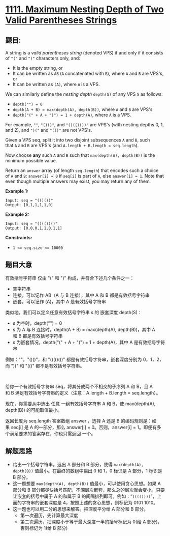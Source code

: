 # [1111. Maximum Nesting Depth of Two Valid Parentheses Strings](https://leetcode.com/problems/maximum-nesting-depth-of-two-valid-parentheses-strings/)


## 题目:

A string is a *valid parentheses string* (denoted VPS) if and only if it consists of `"("` and `")"` characters only, and:

- It is the empty string, or
- It can be written as `AB` (`A` concatenated with `B`), where `A` and `B` are VPS's, or
- It can be written as `(A)`, where `A` is a VPS.

We can similarly define the *nesting depth* `depth(S)` of any VPS `S` as follows:

- `depth("") = 0`
- `depth(A + B) = max(depth(A), depth(B))`, where `A` and `B` are VPS's
- `depth("(" + A + ")") = 1 + depth(A)`, where `A` is a VPS.

For example, `""`, `"()()"`, and `"()(()())"` are VPS's (with nesting depths 0, 1, and 2), and `")("` and `"(()"` are not VPS's.

Given a VPS seq, split it into two disjoint subsequences `A` and `B`, such that `A` and `B` are VPS's (and `A.length + B.length = seq.length`).

Now choose **any** such `A` and `B` such that `max(depth(A), depth(B))` is the minimum possible value.

Return an `answer` array (of length `seq.length`) that encodes such a choice of `A` and `B`: `answer[i] = 0` if `seq[i]` is part of `A`, else `answer[i] = 1`. Note that even though multiple answers may exist, you may return any of them.

**Example 1:**

    Input: seq = "(()())"
    Output: [0,1,1,1,1,0]

**Example 2:**

    Input: seq = "()(())()"
    Output: [0,0,0,1,1,0,1,1]

**Constraints:**

- `1 <= seq.size <= 10000`


## 题目大意


有效括号字符串 仅由 "(" 和 ")" 构成，并符合下述几个条件之一：

- 空字符串
- 连接，可以记作 AB（A 与 B 连接），其中 A 和 B 都是有效括号字符串
- 嵌套，可以记作 (A)，其中 A 是有效括号字符串

类似地，我们可以定义任意有效括号字符串 s 的 嵌套深度 depth(S)：

- s 为空时，depth("") = 0
- s 为 A 与 B 连接时，depth(A + B) = max(depth(A), depth(B))，其中 A 和 B 都是有效括号字符串
- s 为嵌套情况，depth("(" + A + ")") = 1 + depth(A)，其中 A 是有效括号字符串


例如：""，"()()"，和 "()(()())" 都是有效括号字符串，嵌套深度分别为 0，1，2，而 ")(" 和 "(()" 都不是有效括号字符串。

 

给你一个有效括号字符串 seq，将其分成两个不相交的子序列 A 和 B，且 A 和 B 满足有效括号字符串的定义（注意：A.length + B.length = seq.length）。

现在，你需要从中选出 任意 一组有效括号字符串 A 和 B，使 max(depth(A), depth(B)) 的可能取值最小。

返回长度为 seq.length 答案数组 answer ，选择 A 还是 B 的编码规则是：如果 seq[i] 是 A 的一部分，那么 answer[i] = 0。否则，answer[i] = 1。即便有多个满足要求的答案存在，你也只需返回 一个。



## 解题思路

- 给出一个括号字符串。选出 A 部分和 B 部分，使得 `max(depth(A), depth(B))` 值最小。在最终的数组中输出 0 和 1，0 标识是 A 部分，1 标识是 B 部分。
- 这一题想要 `max(depth(A), depth(B))` 值最小，可以使用贪心思想。如果 A 部分和 B 部分都尽快括号匹配，不深层次嵌套，那么总的层次就会变小。只要让嵌套的括号中属于 A 的和属于 B 的间隔排列即可。例如：“`(((())))`”，上面的字符串的嵌套深度是 4，按照上述的贪心思想，则标记为 0101 1010。
- 这一题也可以用二分的思想来解答。把深度平分给 A 部分和 B 部分。
    - 第一次遍历，先计算最大深度
    - 第二次遍历，把深度小于等于最大深度一半的括号标记为 0(给 A 部分)，否则标记为 1(给 B 部分)
